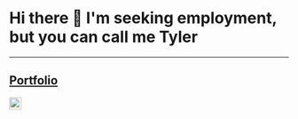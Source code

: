 # Hi there 👋 I'm seeking employment, but you can call me Tyler

___

## [Portfolio](https://tylersportfolio.netlify.app/)

[<img align="left" alt="codeSTACKr.com" width="22px" src="https://raw.githubusercontent.com/iconic/open-iconic/master/svg/LinkedIn.svg" />][website]

<!--
**tkmoney11/tkmoney11** is a ✨ _special_ ✨ repository because its `README.md` (this file) appears on your GitHub profile.

Here are some ideas to get you started:

- 🔭 I’m currently working on ...
- 🌱 I’m currently learning ...
- 👯 I’m looking to collaborate on ...
- 🤔 I’m looking for help with ...
- 💬 Ask me about ...
- 📫 How to reach me: ...
- 😄 Pronouns: ...
- ⚡ Fun fact: ...
-->

[website]: https://codeSTACKr.com
